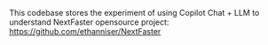 This codebase stores the experiment of using Copilot Chat + LLM to understand NextFaster opensource project: https://github.com/ethanniser/NextFaster
